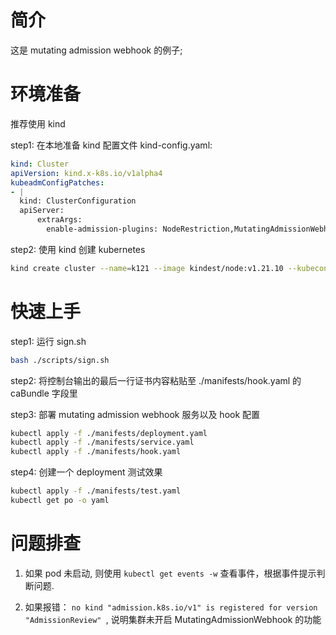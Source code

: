 # 简介

这是 mutating admission webhook 的例子;

# 环境准备

推荐使用 kind

step1: 在本地准备 kind 配置文件 kind-config.yaml:

```yaml
kind: Cluster
apiVersion: kind.x-k8s.io/v1alpha4
kubeadmConfigPatches:
- |
  kind: ClusterConfiguration
  apiServer:
      extraArgs:
        enable-admission-plugins: NodeRestriction,MutatingAdmissionWebhook,ValidatingAdmissionWebhook
```

step2: 使用 kind 创建 kubernetes

```bash
kind create cluster --name=k121 --image kindest/node:v1.21.10 --kubeconfig=$HOME/.kube/config.k121 --config=kind-config.yaml
```


# 快速上手

step1: 运行 sign.sh

```bash
bash ./scripts/sign.sh
```

step2: 将控制台输出的最后一行证书内容粘贴至 ./manifests/hook.yaml 的 caBundle 字段里

step3: 部署 mutating admission webhook 服务以及 hook 配置

```bash
kubectl apply -f ./manifests/deployment.yaml
kubectl apply -f ./manifests/service.yaml
kubectl apply -f ./manifests/hook.yaml
```

step4: 创建一个 deployment 测试效果

```bash
kubectl apply -f ./manifests/test.yaml
kubectl get po -o yaml

```


# 问题排查

1. 如果 pod 未启动, 则使用 `kubectl get events -w` 查看事件，根据事件提示判断问题.

2. 如果报错： `no kind "admission.k8s.io/v1" is registered for version "AdmissionReview" `, 说明集群未开启 MutatingAdmissionWebhook 的功能

